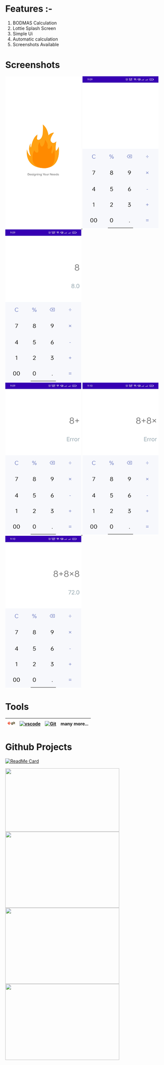 # Features :-
1. BODMAS Calculation
2. Lottie Splash Screen
3. Simple Ui
4. Automatic calculation
5. Screenshots Available

# Screenshots
<a href="https://github.com/Dev-NeeluSingh/SimpleCalculator/blob/master/Screenshot%201.jpg.jpg">
      <img alt="Qries" src="https://github.com/Dev-NeeluSingh/SimpleCalculator/blob/master/Screenshot%201.jpg" width=240" height="480">
</a>

<a href="https://github.com/Dev-NeeluSingh/SimpleCalculator/blob/master/Screenshot%204.jpg.jpg">
      <img alt="Qries" src="https://github.com/Dev-NeeluSingh/SimpleCalculator/blob/master/Screenshot%204.jpg" width=240" height="480">
</a>

<a href="https://github.com/Dev-NeeluSingh/SimpleCalculator/blob/master/Screenshot%202.jpg.jpg">
      <img alt="Qries" src="https://github.com/Dev-NeeluSingh/SimpleCalculator/blob/master/Screenshot%202.jpg" width=240" height="480">
</a>
</br>
<a href="https://github.com/Dev-NeeluSingh/SimpleCalculator/blob/master/Screenshot%203.jpg.jpg">
      <img alt="Qries" src="https://github.com/Dev-NeeluSingh/SimpleCalculator/blob/master/Screenshot%203.jpg" width=240" height="480">
</a>

<a href="https://github.com/Dev-NeeluSingh/SimpleCalculator/blob/master/Screenshot%205.jpg.jpg">
      <img alt="Qries" src="https://github.com/Dev-NeeluSingh/SimpleCalculator/blob/master/Screenshot%205.jpg" width=240" height="480">
</a>

<a href="https://github.com/Dev-NeeluSingh/SimpleCalculator/blob/master/Screenshot%206.jpg.jpg">
      <img alt="Qries" src="https://github.com/Dev-NeeluSingh/SimpleCalculator/blob/master/Screenshot%206.jpg" width=240" height="480">
</a>

# Tools
| [<img src="https://raw.githubusercontent.com/github/explore/80688e429a7d4ef2fca1e82350fe8e3517d3494d/topics/git/git.png" alt="Git" width="24">](https://git-scm.com/) |  [<img src="https://upload.wikimedia.org/wikipedia/commons/thumb/2/2d/Visual_Studio_Code_1.18_icon.svg/1200px-Visual_Studio_Code_1.18_icon.svg.png" alt="vscode" width="24">](https://code.visualstudio.com/) | [<img src="https://upload.wikimedia.org/wikipedia/commons/thumb/c/c1/Android_Studio_icon_%282023%29.svg/800px-Android_Studio_icon_%282023%29.svg.png" alt="Git" width="24">](https://developer.android.com/studio) | many more...
|---|---|---|---|
# Github Projects
[![ReadMe Card](https://github-readme-stats.vercel.app/api/pin/?username=Dev-NeeluSingh&repo=Scientific-Calculator&show_owner=true)](https://github.com/Dev-NeeluSingh/Scientific-Calculator)

<a href="https://github.com/Dev-NeeluSingh/Scientific-Calculator">
  <img height="200" width="360" align="center" src="https://github-readme-stats.vercel.app/api/pin/?username=Dev-NeeluSingh&repo=Scientific-Calculator&show_owner=true" />
</a>
<a href="https://github.com/Dev-NeeluSingh/Flashlight-App">
  <img height="240" width="360" align="center" src="https://github-readme-stats.vercel.app/api/pin/?username=Dev-NeeluSingh&repo=Flashlight-App&show_owner=true" />
</a>
</br>
<a href="https://github.com/Dev-NeeluSingh/Runtime-Notification-Permission">
  <img height="240" width="360" align="center" src="https://github-readme-stats.vercel.app/api/pin/?username=Dev-NeeluSingh&repo=Runtime-Notification-Permission&show_owner=true" />
</a>
<a href="https://github.com/Dev-NeeluSingh/Fullscreen-Activity-Android-11-Above">
  <img height="240" width="360" align="center" src="https://github-readme-stats.vercel.app/api/pin/?username=Dev-NeeluSingh&repo=Fullscreen-Activity-Android-11-Above&show_owner=true" />
</a>
